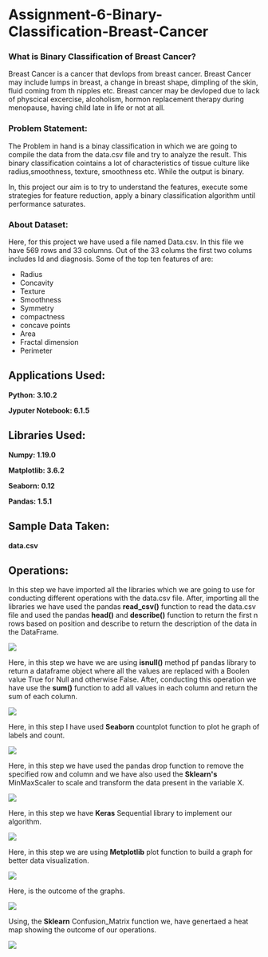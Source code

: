 # Assignment-6-Binary-Classification-Breast-Cancer

### What is Binary Classification of Breast Cancer?

Breast Cancer is a cancer that devlops from breast cancer. Breast Cancer may include lumps in breast, a change in breast shape, dimpling of the skin, fluid coming from th nipples etc. Breast cancer may be devloped due to lack of physcical excercise, alcoholism, hormon replacement therapy during menopause, having child late in life or not at all.

### Problem Statement:

The Problem in hand is a binay classification in which we are going to compile the data from the data.csv file and try to analyze the result. This binary classification cointains a lot of characteristics of tissue culture like radius,smoothness, texture, smoothness etc. While the output is binary.

In, this project our aim is to try to understand the features, execute some strategies for feature reduction, apply a binary classification algorithm until performance saturates.

### About Dataset:

Here, for this project we have used a file named Data.csv. In this file we have 569 rows and 33 columns. Out of the 33 colums the first two colums includes Id and diagnosis. Some of the top ten features of are:

* Radius
* Concavity
* Texture
* Smoothness
* Symmetry
* compactness
* concave points
* Area
* Fractal dimension
* Perimeter













## Applications Used:

**Python: 3.10.2**

**Jyputer Notebook: 6.1.5**


## Libraries Used:

**Numpy: 1.19.0** 

**Matplotlib: 3.6.2**

**Seaborn: 0.12**

**Pandas: 1.5.1**

## Sample Data Taken:

**data.csv**

## Operations:

In this step we have imported all the libraries which we are going to use for conducting different operations with the data.csv file. After, importing all the libraries we have used the pandas **read_csv()** function to read the data.csv file and used the pandas **head()** and **describe()** function to return the first n rows based on position and describe to return the description of the data in the DataFrame.


![](https://i.imgur.com/zdNmC9B.png)


Here, in this step we have we are using **isnull()** method pf pandas library to return a dataframe object where all the values are replaced with a Boolen value True for Null and otherwise False. After, conducting this operation we have use the **sum()** function to add all values in each column and return the sum of each column.


![](https://i.imgur.com/ZmBPUn2.png)


Here, in this step I have used **Seaborn** countplot function to plot he graph of labels and count.


![](https://i.imgur.com/ODTYCMb.png)


Here, in this step we have used the pandas drop function to remove the specified row and column and we have also used the **Sklearn's** MinMaxScaler to scale and transform the data present in the variable X.


![](https://i.imgur.com/K6mrYO7.png)


Here, in this step we have **Keras** Sequential library to implement our algorithm.


![](https://i.imgur.com/NGAjXek.png)


Here, in this step we are using **Metplotlib** plot function to build a graph for better data visualization.


![](https://i.imgur.com/BvT9TS5.png)


Here, is the outcome of the graphs.


![](https://i.imgur.com/IbreTBW.png)


Using, the **Sklearn** Confusion_Matrix function we, have genertaed a heat map showing the outcome of our operations.


![](https://i.imgur.com/3zUwWAc.png)



